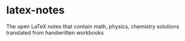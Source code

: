 # latex-notes
The open LaTeX notes that contain math, physics, chemistry solutions translated from handwritten workbooks
